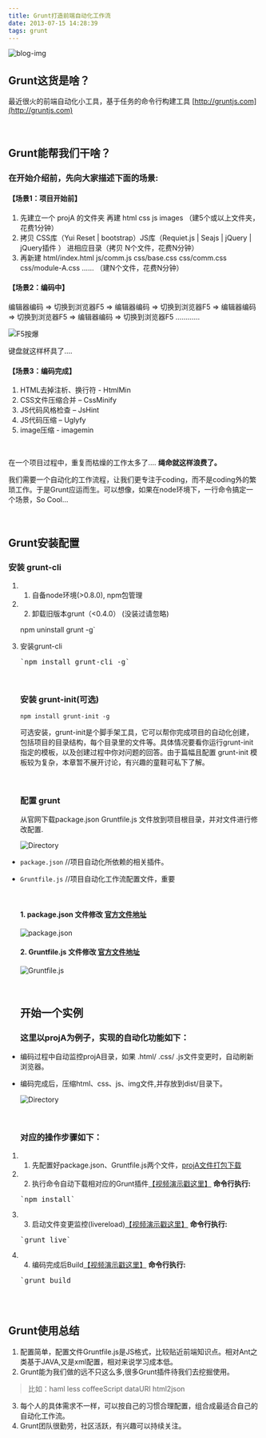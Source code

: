 ```yaml
---
title: Grunt打造前端自动化工作流
date: 2013-07-15 14:28:39
tags: grunt
---
```



![blog-img](http://iamsonic-1253772978.cosgz.myqcloud.com/blog/grunt-intro/grunt-1.jpg)

## Grunt这货是啥？

最近很火的前端自动化小工具，基于任务的命令行构建工具 [http://gruntjs.com](http://gruntjs.com)

&nbsp;

## Grunt能帮我们干啥？

### 在开始介绍前，先向大家描述下面的场景:

#### 【场景1：项目开始前】

1.  先建立一个 projA 的文件夹 再建 html css js images （建5个或以上文件夹，花费1分钟）
2.  拷贝 CSS库（Yui Reset | bootstrap）JS库（Requiet.js | Seajs | jQuery | jQuery插件 ） 进相应目录（拷贝 N个文件，花费N分钟）
3.  再新建 html/index.html js/comm.js css/base.css css/comm.css css/module-A.css …… （建N个文件，花费N分钟）

#### 【场景2：编码中】

编辑器编码 =&gt; 切换到浏览器F5 =&gt; 编辑器编码 =&gt; 切换到浏览器F5 =&gt; 编辑器编码 =&gt; 切换到浏览器F5 =&gt; 编辑器编码 =&gt; 切换到浏览器F5 …………

![F5按爆](http://iamsonic-1253772978.cosgz.myqcloud.com/blog/grunt-intro/grunt-2.jpg)

键盘就这样杯具了….

#### 【场景3：编码完成】

1.  HTML去掉注析、换行符 - HtmlMin
2.  CSS文件压缩合并 – CssMinify
3.  JS代码风格检查 – JsHint
4.  JS代码压缩 – Uglyfy
5.  image压缩 - imagemin

&nbsp;

在一个项目过程中，重复而枯燥的工作太多了…. **绳命就这样浪费了。**

我们需要一个自动化的工作流程，让我们更专注于coding，而不是coding外的繁琐工作。于是Grunt应运而生。可以想像，如果在node环境下，一行命令搞定一个场景，So Cool…

&nbsp;

## Grunt安装配置

### 安装 grunt-cli

1.  1. 自备node环境(&gt;0.8.0), npm包管理
2.  2. 卸载旧版本grunt（&lt;0.4.0） (没装过请忽略)

    npm uninstall grunt -g`</pre>
3.  安装grunt-cli
    <pre>`npm install grunt-cli -g`</pre>

    &nbsp;

    ### 安装 grunt-init(可选)

    `npm install grunt-init -g`

    可选安装，grunt-init是个脚手架工具，它可以帮你完成项目的自动化创建，包括项目的目录结构，每个目录里的文件等。具体情况要看你运行grunt-init指定的模板，以及创建过程中你对问题的回答。由于篇幅且配置 grunt-init 模板较为复杂，本章暂不展开讨论，有兴趣的童鞋可私下了解。

    &nbsp;

    ### 配置 grunt

    从官网下载package.json Gruntfile.js 文件放到项目根目录，并对文件进行修改配置.

    ![Directory](http://iamsonic-1253772978.cosgz.myqcloud.com/blog/grunt-intro/directory1.png)

*   `package.json` //项目自动化所依赖的相关插件。
*   `Gruntfile.js` //项目自动化工作流配置文件，重要

    &nbsp;

    #### 1. package.json 文件修改 [官方文件地址](http://gruntjs.com/getting-started#package.json)

    ![package.json](http://iamsonic-1253772978.cosgz.myqcloud.com/blog/grunt-intro/grunt-3.png)

    #### 2. Gruntfile.js 文件修改 [官方文件地址](http://gruntjs.com/getting-started#an-example-gruntfile)

    ![Gruntfile.js](http://iamsonic-1253772978.cosgz.myqcloud.com/blog/grunt-intro/grunt-4.png)

    &nbsp;

    ## 开始一个实例

    ### 这里以projA为例子，实现的自动化功能如下：

*   编码过程中自动监控projA目录，如果 .html/ .css/ .js文件变更时，自动刷新浏览器。
*   编码完成后，压缩html、css、js、img文件,并存放到dist/目录下。

    ![Directory](http://iamsonic-1253772978.cosgz.myqcloud.com/blog/grunt-intro/grunt-5.png)

    &nbsp;

    ### 对应的操作步骤如下：

1.  1. 先配置好package.json、Gruntfile.js两个文件，[projA文件打包下载
    ](http://share.weiyun.com/68d8de76b4c09f7c8afab92e0de87cf4)
2.  2. 执行命令自动下载相对应的Grunt插件[【视频演示戳这里】](http://dwz.cn/9b8lk)
    **命令行执行:**
    <pre>`npm install`</pre>
3.  3. 启动文件变更监控(livereload)[【视频演示戳这里】](http://dwz.cn/9b8pJ)
    **命令行执行:**
    <pre>`grunt live`</pre>
4.  4. 编码完成后Build[【视频演示戳这里】](http://dwz.cn/9b8yw)
    **命令行执行:**
    <pre>`grunt build

&nbsp;

## Grunt使用总结

1.  配置简单，配置文件Gruntfile.js是JS格式，比较贴近前端知识点。相对Ant之类基于JAVA,又是xml配置，相对来说学习成本低。
2.  Grunt能为我们做的远不只这么多,很多Grunt插件待我们去挖掘使用。
> 比如：haml less coffeeScript dataURI html2json
3.  每个人的具体需求不一样，可以按自己的习惯合理配置，组合成最适合自己的自动化工作流。
4.  Grunt团队很勤劳，社区活跃，有兴趣可以持续关注。


